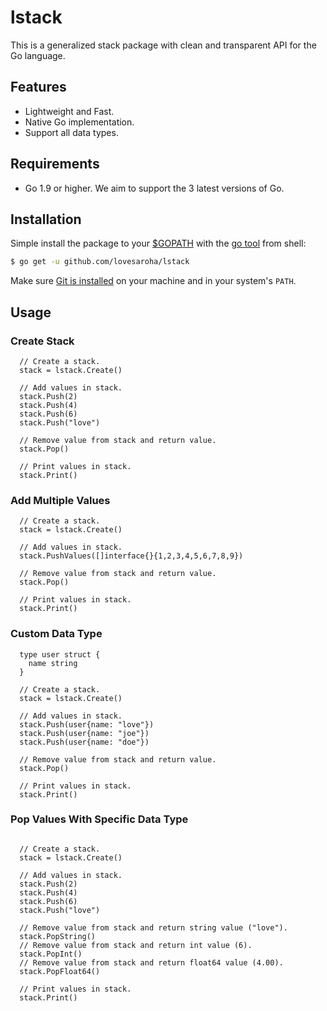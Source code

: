 # lstack
This is a generalized stack package with clean and transparent API for the Go language.

## Features
- Lightweight and Fast.
- Native Go implementation.
- Support all data types.

## Requirements
- Go 1.9 or higher. We aim to support the 3 latest versions of Go.

## Installation
Simple install the package to your [$GOPATH](https://github.com/golang/go/wiki/GOPATH "GOPATH") with the [go tool](https://golang.org/cmd/go/ "go command") from shell:
```bash
$ go get -u github.com/lovesaroha/lstack
```
Make sure [Git is installed](https://git-scm.com/downloads) on your machine and in your system's `PATH`.

## Usage

### Create Stack

```Golang
  // Create a stack.
  stack = lstack.Create()

  // Add values in stack.
  stack.Push(2)
  stack.Push(4)
  stack.Push(6)
  stack.Push("love")

  // Remove value from stack and return value.
  stack.Pop()

  // Print values in stack.
  stack.Print()

```

### Add Multiple Values

```Golang
  // Create a stack.
  stack = lstack.Create()

  // Add values in stack.
  stack.PushValues([]interface{}{1,2,3,4,5,6,7,8,9})

  // Remove value from stack and return value.
  stack.Pop()

  // Print values in stack.
  stack.Print()

```

### Custom Data Type
```Golang 
  type user struct {
    name string
  }

  // Create a stack.
  stack = lstack.Create()

  // Add values in stack.
  stack.Push(user{name: "love"})
  stack.Push(user{name: "joe"})
  stack.Push(user{name: "doe"})

  // Remove value from stack and return value.
  stack.Pop()

  // Print values in stack.
  stack.Print()

```

### Pop Values With Specific Data Type
```Golang 

  // Create a stack.
  stack = lstack.Create()

  // Add values in stack.
  stack.Push(2)
  stack.Push(4)
  stack.Push(6)
  stack.Push("love")

  // Remove value from stack and return string value ("love").
  stack.PopString()
  // Remove value from stack and return int value (6).
  stack.PopInt()
  // Remove value from stack and return float64 value (4.00).
  stack.PopFloat64()

  // Print values in stack.
  stack.Print()
